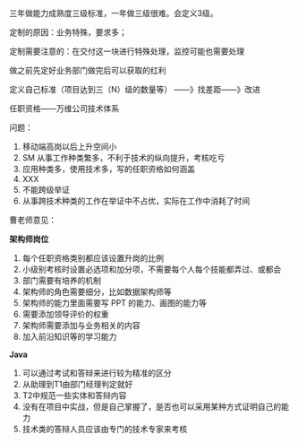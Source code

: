 三年做能力成熟度三级标准，一年做三级很难。会定义3级。

定制的原因：业务特殊，要求多；

定制需要注意的：在交付这一块进行特殊处理，监控可能也需要处理

做之前先定好业务部门做完后可以获取的红利

定义自己标准（项目达到三（N）级的数量等） ——》找差距——》改进







任职资格——万维公司技术体系

问题：

1. 移动端高岗以后上升空间小
2. SM 从事工作种类繁多，不利于技术的纵向提升，考核吃亏
3. 应用种类多，使用技术多，写的任职资格如何涵盖
4. XXX
5. 不能跨级举证
6. 从事跨技术种类的工作在举证中不占优，实际在工作中消耗了时间









曹老师意见：

**架构师岗位**

1. 每个任职资格类别都应该设置升岗的比例
2. 小级别考核时设置必选项和加分项，不需要每个人每个技能都弄过、或都会
3. 部门需要有培养的机制
4. 架构师的角色需要细分，比如数据架构师等
5. 架构师的能力里面需要写 PPT 的能力、画图的能力等
6. 需要添加领导评价的权重
7. 架构师需要添加与业务相关的内容
8. 加入前沿知识等的学习能力

**Java**

1. 可以通过考试和答辩来进行较为精准的区分
2. 从助理到T1由部门经理判定就好
3. T2中规范一些实体和答辩内容
4. 没有在项目中实战，但是自己掌握了，是否也可以采用某种方式证明自己的能力
5. 技术类的答辩人员应该由专门的技术专家来考核

